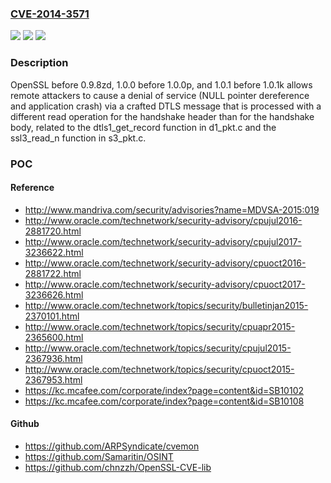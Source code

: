 ### [CVE-2014-3571](https://cve.mitre.org/cgi-bin/cvename.cgi?name=CVE-2014-3571)
![](https://img.shields.io/static/v1?label=Product&message=n%2Fa&color=blue)
![](https://img.shields.io/static/v1?label=Version&message=n%2Fa%20&color=brightgreen)
![](https://img.shields.io/static/v1?label=Vulnerability&message=n%2Fa&color=brightgreen)

### Description

OpenSSL before 0.9.8zd, 1.0.0 before 1.0.0p, and 1.0.1 before 1.0.1k allows remote attackers to cause a denial of service (NULL pointer dereference and application crash) via a crafted DTLS message that is processed with a different read operation for the handshake header than for the handshake body, related to the dtls1_get_record function in d1_pkt.c and the ssl3_read_n function in s3_pkt.c.

### POC

#### Reference
- http://www.mandriva.com/security/advisories?name=MDVSA-2015:019
- http://www.oracle.com/technetwork/security-advisory/cpujul2016-2881720.html
- http://www.oracle.com/technetwork/security-advisory/cpujul2017-3236622.html
- http://www.oracle.com/technetwork/security-advisory/cpuoct2016-2881722.html
- http://www.oracle.com/technetwork/security-advisory/cpuoct2017-3236626.html
- http://www.oracle.com/technetwork/topics/security/bulletinjan2015-2370101.html
- http://www.oracle.com/technetwork/topics/security/cpuapr2015-2365600.html
- http://www.oracle.com/technetwork/topics/security/cpujul2015-2367936.html
- http://www.oracle.com/technetwork/topics/security/cpuoct2015-2367953.html
- https://kc.mcafee.com/corporate/index?page=content&id=SB10102
- https://kc.mcafee.com/corporate/index?page=content&id=SB10108

#### Github
- https://github.com/ARPSyndicate/cvemon
- https://github.com/Samaritin/OSINT
- https://github.com/chnzzh/OpenSSL-CVE-lib

